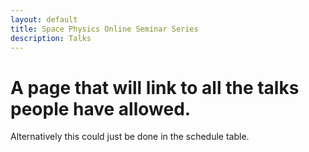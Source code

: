 ```yaml
---
layout: default
title: Space Physics Online Seminar Series
description: Talks
---
```


# A page that will link to all the talks people have allowed. 

Alternatively this could just be done in the schedule table. 
